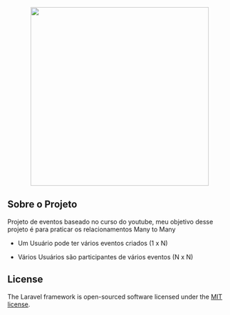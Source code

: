<p align="center"><a href="https://laravel.com" target="_blank"><img src="https://raw.githubusercontent.com/laravel/art/master/logo-lockup/5%20SVG/2%20CMYK/1%20Full%20Color/laravel-logolockup-cmyk-red.svg" width="400"></a></p>


## Sobre o Projeto
Projeto de eventos baseado no curso do youtube, meu objetivo desse projeto é para praticar os relacionamentos Many to Many

- Um Usuário pode ter vários eventos criados (1 x N)

- Vários Usuários são participantes de vários eventos (N x N)

## License

The Laravel framework is open-sourced software licensed under the [MIT license](https://opensource.org/licenses/MIT).
